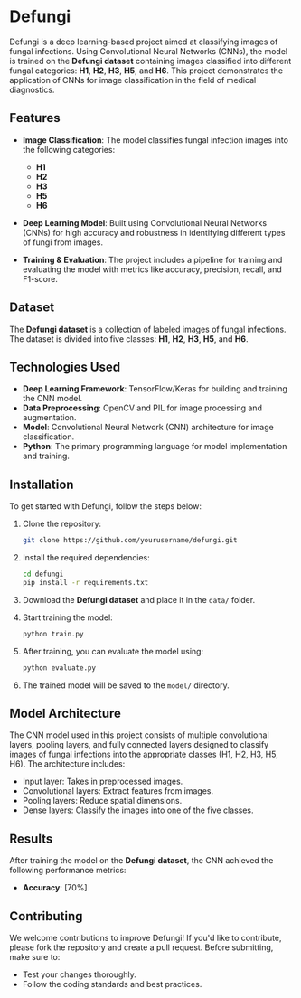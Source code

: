 # Defungi

Defungi is a deep learning-based project aimed at classifying images of fungal infections. Using Convolutional Neural Networks (CNNs), the model is trained on the **Defungi dataset** containing images classified into different fungal categories: **H1**, **H2**, **H3**, **H5**, and **H6**. This project demonstrates the application of CNNs for image classification in the field of medical diagnostics.

## Features

- **Image Classification**: The model classifies fungal infection images into the following categories:
  - **H1**
  - **H2**
  - **H3**
  - **H5**
  - **H6**

- **Deep Learning Model**: Built using Convolutional Neural Networks (CNNs) for high accuracy and robustness in identifying different types of fungi from images.
  
- **Training & Evaluation**: The project includes a pipeline for training and evaluating the model with metrics like accuracy, precision, recall, and F1-score.

## Dataset

The **Defungi dataset** is a collection of labeled images of fungal infections. The dataset is divided into five classes: **H1**, **H2**, **H3**, **H5**, and **H6**.

## Technologies Used

- **Deep Learning Framework**: TensorFlow/Keras for building and training the CNN model.
- **Data Preprocessing**: OpenCV and PIL for image processing and augmentation.
- **Model**: Convolutional Neural Network (CNN) architecture for image classification.
- **Python**: The primary programming language for model implementation and training.

## Installation

To get started with Defungi, follow the steps below:

1. Clone the repository:

   ```bash
   git clone https://github.com/yourusername/defungi.git
   ```

2. Install the required dependencies:

   ```bash
   cd defungi
   pip install -r requirements.txt
   ```

3. Download the **Defungi dataset** and place it in the `data/` folder.

4. Start training the model:

   ```bash
   python train.py
   ```

5. After training, you can evaluate the model using:

   ```bash
   python evaluate.py
   ```

6. The trained model will be saved to the `model/` directory.

## Model Architecture

The CNN model used in this project consists of multiple convolutional layers, pooling layers, and fully connected layers designed to classify images of fungal infections into the appropriate classes (H1, H2, H3, H5, H6). The architecture includes:

- Input layer: Takes in preprocessed images.
- Convolutional layers: Extract features from images.
- Pooling layers: Reduce spatial dimensions.
- Dense layers: Classify the images into one of the five classes.

## Results

After training the model on the **Defungi dataset**, the CNN achieved the following performance metrics:

- **Accuracy**: [70%]

## Contributing

We welcome contributions to improve Defungi! If you'd like to contribute, please fork the repository and create a pull request. Before submitting, make sure to:

- Test your changes thoroughly.
- Follow the coding standards and best practices.

